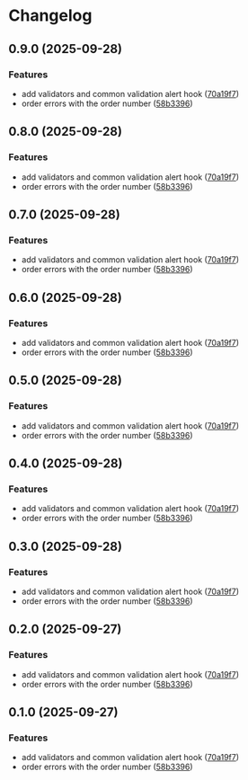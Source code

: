 # Changelog

## 0.9.0 (2025-09-28)

### Features

* add validators and common validation alert hook ([70a19f7](https://github.com/ggv3/vite-example/commit/70a19f793b06ac2dd15eeb524ebdb49095c129c7))
* order errors with the order number ([58b3396](https://github.com/ggv3/vite-example/commit/58b3396a04264e2f27dd018b037c450b6987cb6b))

## 0.8.0 (2025-09-28)

### Features

* add validators and common validation alert hook ([70a19f7](https://github.com/ggv3/vite-example/commit/70a19f793b06ac2dd15eeb524ebdb49095c129c7))
* order errors with the order number ([58b3396](https://github.com/ggv3/vite-example/commit/58b3396a04264e2f27dd018b037c450b6987cb6b))

## 0.7.0 (2025-09-28)

### Features

* add validators and common validation alert hook ([70a19f7](https://github.com/ggv3/vite-example/commit/70a19f793b06ac2dd15eeb524ebdb49095c129c7))
* order errors with the order number ([58b3396](https://github.com/ggv3/vite-example/commit/58b3396a04264e2f27dd018b037c450b6987cb6b))

## 0.6.0 (2025-09-28)

### Features

* add validators and common validation alert hook ([70a19f7](https://github.com/ggv3/vite-example/commit/70a19f793b06ac2dd15eeb524ebdb49095c129c7))
* order errors with the order number ([58b3396](https://github.com/ggv3/vite-example/commit/58b3396a04264e2f27dd018b037c450b6987cb6b))

## 0.5.0 (2025-09-28)

### Features

* add validators and common validation alert hook ([70a19f7](https://github.com/ggv3/vite-example/commit/70a19f793b06ac2dd15eeb524ebdb49095c129c7))
* order errors with the order number ([58b3396](https://github.com/ggv3/vite-example/commit/58b3396a04264e2f27dd018b037c450b6987cb6b))

## 0.4.0 (2025-09-28)

### Features

* add validators and common validation alert hook ([70a19f7](https://github.com/ggv3/vite-example/commit/70a19f793b06ac2dd15eeb524ebdb49095c129c7))
* order errors with the order number ([58b3396](https://github.com/ggv3/vite-example/commit/58b3396a04264e2f27dd018b037c450b6987cb6b))

## 0.3.0 (2025-09-28)

### Features

* add validators and common validation alert hook ([70a19f7](https://github.com/ggv3/vite-example/commit/70a19f793b06ac2dd15eeb524ebdb49095c129c7))
* order errors with the order number ([58b3396](https://github.com/ggv3/vite-example/commit/58b3396a04264e2f27dd018b037c450b6987cb6b))

## 0.2.0 (2025-09-27)

### Features

* add validators and common validation alert hook ([70a19f7](https://github.com/ggv3/vite-example/commit/70a19f793b06ac2dd15eeb524ebdb49095c129c7))
* order errors with the order number ([58b3396](https://github.com/ggv3/vite-example/commit/58b3396a04264e2f27dd018b037c450b6987cb6b))

## 0.1.0 (2025-09-27)

### Features

* add validators and common validation alert hook ([70a19f7](https://github.com/ggv3/vite-example/commit/70a19f793b06ac2dd15eeb524ebdb49095c129c7))
* order errors with the order number ([58b3396](https://github.com/ggv3/vite-example/commit/58b3396a04264e2f27dd018b037c450b6987cb6b))

